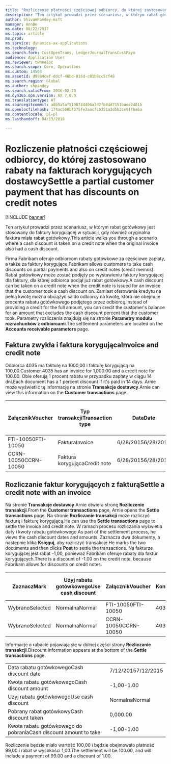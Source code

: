 ```yaml
---
title: "Rozliczenie płatności częściowej odbiorcy, do której zastosowano rabaty na fakturach korygujących dostawcy"
description: "Ten artykuł prowadzi przez scenariusz, w którym rabat gotówkowy jest stosowany do faktury korygującej w sytuacji, gdy również oryginalna faktura miała rabat gotówkowy."
author: ShivamPandey-msft
manager: AnnBe
ms.date: 08/22/2017
ms.topic: article
ms.prod: 
ms.service: dynamics-ax-applications
ms.technology: 
ms.search.form: CustOpenTrans, LedgerJournalTransCustPaym
audience: Application User
ms.reviewer: twheeloc
ms.search.scope: Core, Operations
ms.custom: 14564
ms.assetid: d9984cef-ddcf-46bd-816d-c01b8cc5cf48
ms.search.region: Global
ms.author: shpandey
ms.search.validFrom: 2016-02-28
ms.dyn365.ops.version: AX 7.0.0
ms.translationtype: HT
ms.sourcegitcommit: a8b5a5af5108744406a3d2fb84d7151baea2481b
ms.openlocfilehash: 174ac560bf375fe3aacfcb351a3d5b2ce91fba6a
ms.contentlocale: pl-pl
ms.lasthandoff: 04/13/2018

---
```


# <a name="settle-a-partial-customer-payment-that-has-discounts-on-credit-notes"></a><span data-ttu-id="9382f-103">Rozliczenie płatności częściowej odbiorcy, do której zastosowano rabaty na fakturach korygujących dostawcy</span><span class="sxs-lookup"><span data-stu-id="9382f-103">Settle a partial customer payment that has discounts on credit notes</span></span>

[!INCLUDE [banner](../includes/banner.md)]

<span data-ttu-id="9382f-104">Ten artykuł prowadzi przez scenariusz, w którym rabat gotówkowy jest stosowany do faktury korygującej w sytuacji, gdy również oryginalna faktura miała rabat gotówkowy.</span><span class="sxs-lookup"><span data-stu-id="9382f-104">This article walks you through a scenario where a cash discount is taken on a credit note when the original invoice also had a cash discount.</span></span> 

<span data-ttu-id="9382f-105">Firma Fabrikam oferuje odbiorcom rabaty gotówkowe za częściowe zapłaty, a także za faktury korygujące.</span><span class="sxs-lookup"><span data-stu-id="9382f-105">Fabrikam allows customers to take cash discounts on partial payments and also on credit notes (credit memos).</span></span> <span data-ttu-id="9382f-106">Rabat gotówkowy może zostać podjęty po wystawieniu faktury korygującej dla faktury, dla której odbiorca podjął już rabat gotówkowy.</span><span class="sxs-lookup"><span data-stu-id="9382f-106">A cash discount can be taken on a credit note when the credit note is issued for an invoice that the customer took a cash discount on.</span></span> <span data-ttu-id="9382f-107">Zamiast oferowania kredytu na pełną kwotę można obciążyć saldo odbiorcy na kwotę, która nie obejmuje procenta rabatu gotówkowego podjętego przez odbiorcę.</span><span class="sxs-lookup"><span data-stu-id="9382f-107">Instead of providing a credit for the full amount, you can credit the customer's balance for an amount that excludes the cash discount percent that the customer took.</span></span> <span data-ttu-id="9382f-108">Parametry rozliczenia znajdują się na stronie **Parametry modułu rozrachunków z odbiorcami**.</span><span class="sxs-lookup"><span data-stu-id="9382f-108">The settlement parameters are located on the **Accounts receivable parameters** page.</span></span>

## <a name="invoice-and-credit-note"></a><span data-ttu-id="9382f-109">Faktura zwykła i faktura korygująca</span><span class="sxs-lookup"><span data-stu-id="9382f-109">Invoice and credit note</span></span>
<span data-ttu-id="9382f-110">Odbiorca 4035 ma fakturę na 1000,00 i fakturę korygującą na 100,00.</span><span class="sxs-lookup"><span data-stu-id="9382f-110">Customer 4035 has an invoice for 1,000.00 and a credit note for 100.00.</span></span> <span data-ttu-id="9382f-111">Obie oferują 1 procent rabatu w przypadku zapłaty w ciągu 14 dni.</span><span class="sxs-lookup"><span data-stu-id="9382f-111">Each document has a 1 percent discount if it's paid in 14 days.</span></span> <span data-ttu-id="9382f-112">Arnie może wyświetlić tę informację na stronie **Transakcje dostawcy**.</span><span class="sxs-lookup"><span data-stu-id="9382f-112">Arnie can view this information on the **Customer transactions** page.</span></span>

| <span data-ttu-id="9382f-113">Załącznik</span><span class="sxs-lookup"><span data-stu-id="9382f-113">Voucher</span></span>    | <span data-ttu-id="9382f-114">Typ transakcji</span><span class="sxs-lookup"><span data-stu-id="9382f-114">Transaction type</span></span> | <span data-ttu-id="9382f-115">Data</span><span class="sxs-lookup"><span data-stu-id="9382f-115">Date</span></span>      | <span data-ttu-id="9382f-116">Faktura</span><span class="sxs-lookup"><span data-stu-id="9382f-116">Invoice</span></span>  | <span data-ttu-id="9382f-117">Kwota debetu w walucie transakcji</span><span class="sxs-lookup"><span data-stu-id="9382f-117">Amount in transaction currency debit</span></span> | <span data-ttu-id="9382f-118">Kwota kredytu w walucie transakcji</span><span class="sxs-lookup"><span data-stu-id="9382f-118">Amount in transaction currency credit</span></span> | <span data-ttu-id="9382f-119">Saldo</span><span class="sxs-lookup"><span data-stu-id="9382f-119">Balance</span></span>  | <span data-ttu-id="9382f-120">Waluta</span><span class="sxs-lookup"><span data-stu-id="9382f-120">Currency</span></span> |
|------------|------------------|-----------|----------|--------------------------------------|---------------------------------------|----------|----------|
| <span data-ttu-id="9382f-121">FTI-10050</span><span class="sxs-lookup"><span data-stu-id="9382f-121">FTI-10050</span></span>  | <span data-ttu-id="9382f-122">Faktura</span><span class="sxs-lookup"><span data-stu-id="9382f-122">Invoice</span></span>          | <span data-ttu-id="9382f-123">6/28/2015</span><span class="sxs-lookup"><span data-stu-id="9382f-123">6/28/2015</span></span> | <span data-ttu-id="9382f-124">10050</span><span class="sxs-lookup"><span data-stu-id="9382f-124">10050</span></span>    | <span data-ttu-id="9382f-125">1000,00</span><span class="sxs-lookup"><span data-stu-id="9382f-125">1,000.00</span></span>                             |                                       | <span data-ttu-id="9382f-126">1000,00</span><span class="sxs-lookup"><span data-stu-id="9382f-126">1,000.00</span></span> | <span data-ttu-id="9382f-127">USD</span><span class="sxs-lookup"><span data-stu-id="9382f-127">USD</span></span>      |
| <span data-ttu-id="9382f-128">CCRN-10050</span><span class="sxs-lookup"><span data-stu-id="9382f-128">CCRN-10050</span></span> | <span data-ttu-id="9382f-129">Faktura korygująca</span><span class="sxs-lookup"><span data-stu-id="9382f-129">Credit note</span></span>      | <span data-ttu-id="9382f-130">6/28/2015</span><span class="sxs-lookup"><span data-stu-id="9382f-130">6/28/2015</span></span> | <span data-ttu-id="9382f-131">CR-10050</span><span class="sxs-lookup"><span data-stu-id="9382f-131">CR-10050</span></span> |                                      | <span data-ttu-id="9382f-132">100,00</span><span class="sxs-lookup"><span data-stu-id="9382f-132">100.00</span></span>                                | <span data-ttu-id="9382f-133">-100,00</span><span class="sxs-lookup"><span data-stu-id="9382f-133">-100.00</span></span>  | <span data-ttu-id="9382f-134">USD</span><span class="sxs-lookup"><span data-stu-id="9382f-134">USD</span></span>      |

## <a name="settle-a-credit-note-with-an-invoice"></a><span data-ttu-id="9382f-135">Rozliczanie faktur korygujących z fakturą</span><span class="sxs-lookup"><span data-stu-id="9382f-135">Settle a credit note with an invoice</span></span>
<span data-ttu-id="9382f-136">Na stronie **Transakcje dostawcy** Arnie otwiera stronę **Rozliczenie transakcji**.</span><span class="sxs-lookup"><span data-stu-id="9382f-136">From the **Customer transactions** page, Arnie opens the **Settle transactions** page.</span></span> <span data-ttu-id="9382f-137">Na stronie **Rozliczanie transakcji** może rozliczyć fakturę i fakturę korygującą.</span><span class="sxs-lookup"><span data-stu-id="9382f-137">He can use the **Settle transactions** page to settle the invoice and credit note.</span></span> <span data-ttu-id="9382f-138">W ramach procesu rozliczania wyświetla daty i kwoty rabatu gotówkowego.</span><span class="sxs-lookup"><span data-stu-id="9382f-138">As part of the settlement process, he views the cash discount dates and amounts.</span></span> <span data-ttu-id="9382f-139">Zaznacza dwa dokumenty, a następnie klika **Księguj**, aby rozliczyć transakcje.</span><span class="sxs-lookup"><span data-stu-id="9382f-139">He marks the two documents and then clicks **Post** to settle the transactions.</span></span> <span data-ttu-id="9382f-140">Na fakturze korygującej jest rabat -1,00, ponieważ Fabrikam oferuje rabaty dla faktur korygujących.</span><span class="sxs-lookup"><span data-stu-id="9382f-140">There is a discount of -1.00 on the credit note, because Fabrikam allows for discounts on credit notes.</span></span>

| <span data-ttu-id="9382f-141">Zaznacz</span><span class="sxs-lookup"><span data-stu-id="9382f-141">Mark</span></span>     | <span data-ttu-id="9382f-142">Użyj rabatu gotówkowego</span><span class="sxs-lookup"><span data-stu-id="9382f-142">Use cash discount</span></span> | <span data-ttu-id="9382f-143">Załącznik</span><span class="sxs-lookup"><span data-stu-id="9382f-143">Voucher</span></span>    | <span data-ttu-id="9382f-144">Konto</span><span class="sxs-lookup"><span data-stu-id="9382f-144">Account</span></span> | <span data-ttu-id="9382f-145">Data</span><span class="sxs-lookup"><span data-stu-id="9382f-145">Date</span></span>      | <span data-ttu-id="9382f-146">Data wymagalności</span><span class="sxs-lookup"><span data-stu-id="9382f-146">Due date</span></span>  | <span data-ttu-id="9382f-147">Faktura</span><span class="sxs-lookup"><span data-stu-id="9382f-147">Invoice</span></span>  | <span data-ttu-id="9382f-148">Kwota w walucie transakcji</span><span class="sxs-lookup"><span data-stu-id="9382f-148">Amount in transaction currency</span></span> | <span data-ttu-id="9382f-149">Waluta</span><span class="sxs-lookup"><span data-stu-id="9382f-149">Currency</span></span> | <span data-ttu-id="9382f-150">Kwota do rozliczenia</span><span class="sxs-lookup"><span data-stu-id="9382f-150">Amount to settle</span></span> |
|----------|-------------------|------------|---------|-----------|-----------|----------|--------------------------------|----------|------------------|
| <span data-ttu-id="9382f-151">Wybrano</span><span class="sxs-lookup"><span data-stu-id="9382f-151">Selected</span></span> | <span data-ttu-id="9382f-152">Normalna</span><span class="sxs-lookup"><span data-stu-id="9382f-152">Normal</span></span>            | <span data-ttu-id="9382f-153">FTI-10050</span><span class="sxs-lookup"><span data-stu-id="9382f-153">FTI-10050</span></span>  | <span data-ttu-id="9382f-154">4035</span><span class="sxs-lookup"><span data-stu-id="9382f-154">4035</span></span>    | <span data-ttu-id="9382f-155">6/28/2015</span><span class="sxs-lookup"><span data-stu-id="9382f-155">6/28/2015</span></span> | <span data-ttu-id="9382f-156">7/28/2015</span><span class="sxs-lookup"><span data-stu-id="9382f-156">7/28/2015</span></span> | <span data-ttu-id="9382f-157">10050</span><span class="sxs-lookup"><span data-stu-id="9382f-157">10050</span></span>    | <span data-ttu-id="9382f-158">1000,00</span><span class="sxs-lookup"><span data-stu-id="9382f-158">1,000.00</span></span>                       | <span data-ttu-id="9382f-159">USD</span><span class="sxs-lookup"><span data-stu-id="9382f-159">USD</span></span>      | <span data-ttu-id="9382f-160">990,00</span><span class="sxs-lookup"><span data-stu-id="9382f-160">990.00</span></span>           |
| <span data-ttu-id="9382f-161">Wybrano</span><span class="sxs-lookup"><span data-stu-id="9382f-161">Selected</span></span> | <span data-ttu-id="9382f-162">Normalna</span><span class="sxs-lookup"><span data-stu-id="9382f-162">Normal</span></span>            | <span data-ttu-id="9382f-163">CCRN-10050</span><span class="sxs-lookup"><span data-stu-id="9382f-163">CCRN-10050</span></span> | <span data-ttu-id="9382f-164">4035</span><span class="sxs-lookup"><span data-stu-id="9382f-164">4035</span></span>    | <span data-ttu-id="9382f-165">6/28/2015</span><span class="sxs-lookup"><span data-stu-id="9382f-165">6/28/2015</span></span> | <span data-ttu-id="9382f-166">7/28/2015</span><span class="sxs-lookup"><span data-stu-id="9382f-166">7/28/2015</span></span> | <span data-ttu-id="9382f-167">CR-10050</span><span class="sxs-lookup"><span data-stu-id="9382f-167">CR-10050</span></span> | <span data-ttu-id="9382f-168">-100,00</span><span class="sxs-lookup"><span data-stu-id="9382f-168">-100.00</span></span>                        | <span data-ttu-id="9382f-169">USD</span><span class="sxs-lookup"><span data-stu-id="9382f-169">USD</span></span>      | <span data-ttu-id="9382f-170">-99,00</span><span class="sxs-lookup"><span data-stu-id="9382f-170">-99.00</span></span>           |

<span data-ttu-id="9382f-171">Informacje o rabacie pojawiają się w dolnej części strony **Rozliczanie transakcji**.</span><span class="sxs-lookup"><span data-stu-id="9382f-171">Discount information appears at the bottom of the **Settle transactions** page.</span></span>

|                              |           |
|------------------------------|-----------|
| <span data-ttu-id="9382f-172">Data rabatu gotówkowego</span><span class="sxs-lookup"><span data-stu-id="9382f-172">Cash discount date</span></span>           | <span data-ttu-id="9382f-173">7/12/2015</span><span class="sxs-lookup"><span data-stu-id="9382f-173">7/12/2015</span></span> |
| <span data-ttu-id="9382f-174">Kwota rabatu gotówkowego</span><span class="sxs-lookup"><span data-stu-id="9382f-174">Cash discount amount</span></span>         | <span data-ttu-id="9382f-175">-1,00</span><span class="sxs-lookup"><span data-stu-id="9382f-175">-1.00</span></span>     |
| <span data-ttu-id="9382f-176">Użyj rabatu gotówkowego</span><span class="sxs-lookup"><span data-stu-id="9382f-176">Use cash discount</span></span>            | <span data-ttu-id="9382f-177">Normalna</span><span class="sxs-lookup"><span data-stu-id="9382f-177">Normal</span></span>    |
| <span data-ttu-id="9382f-178">Pobrany rabat gotówkowy</span><span class="sxs-lookup"><span data-stu-id="9382f-178">Cash discount taken</span></span>          | <span data-ttu-id="9382f-179">0,00</span><span class="sxs-lookup"><span data-stu-id="9382f-179">0.00</span></span>      |
| <span data-ttu-id="9382f-180">Kwota rabatu gotówkowego do pobrania</span><span class="sxs-lookup"><span data-stu-id="9382f-180">Cash discount amount to take</span></span> | <span data-ttu-id="9382f-181">-1,00</span><span class="sxs-lookup"><span data-stu-id="9382f-181">-1.00</span></span>     |

<span data-ttu-id="9382f-182">Rozliczenie będzie miało wartość 100,00 i będzie obejmowało płatność 99,00 i rabat w wysokości 1,00.</span><span class="sxs-lookup"><span data-stu-id="9382f-182">The settlement will be 100.00, and will include a payment of 99.00 and a discount of 1.00.</span></span>




